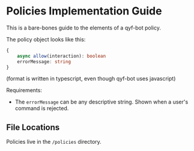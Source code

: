 # Policies Implementation Guide

This is a bare-bones guide to the elements of a qyf-bot policy.

The policy object looks like this:

```ts
{
    async allow(interaction): boolean
    errorMessage: string
}
```

(format is written in typescript, even though qyf-bot uses javascript)

Requirements:

* The `errorMessage` can be any descriptive string. Shown when a user's command is rejected.

## File Locations

Policies live in the `/policies` directory.
